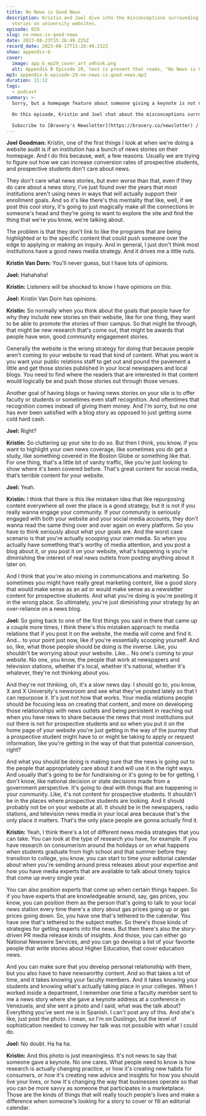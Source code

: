 ```yaml
---
title: No News is Good News
description: Kristin and Joel dive into the misconceptions surrounding news
  stories on university websites.
episode: 029
slug: no-news-is-good-news
date: 2023-08-23T15:26:49.225Z
record_date: 2023-08-17T15:26:49.232Z
show: appendix-b
cover:
  image: app_b_ep29_cover_art_a4hsxk.png
  alt: Appendix B Episode 29, text is present that reads, "No News is Good News."
mp3: appendix-b-episode-29-no-news-is-good-news.mp3
duration: 11:12
tags:
  - podcast
summary: >-
  Sorry, but a homepage feature about someone giving a keynote is not news. It’s just cluttering up your site and making it harder for prospective students to apply.

  On this episode, Kristin and Joel chat about the misconceptions surrounding news stories on university websites, and share why news content often fails to engage prospective students.

  Subscribe to [Bravery's Newsletter](https://bravery.co/newsletter) / [Follow Kristin](https://www.linkedin.com/in/kristinvandorn/) / [Follow Joel](https://linkedin.com/in/joelgoodman/) / [Follow Bravery on LinkedIn](https://www.linkedin.com/company/bravery-media/)
---
```

**Joel Goodman:**
Kristin, one of the first things I look at when we're doing a website audit is if an institution has a bunch of news stories on their homepage. And I do this because, well, a few reasons. Usually we are trying to figure out how we can increase conversion rates of prospective students, and prospective students don't care about news. 

They don't care what news stories, but even worse than that, even if they do care about a news story, I've just found over the years that most institutions aren't using news in ways that will actually support their enrollment goals. And so it's like there's this mentality that like, well, if we post this cool story, it's going to just magically make all the connections in someone's head and they're going to want to explore the site and find the thing that we're you know, we're talking about. 

The problem is that they don't link to like the programs that are being highlighted or to the specific content that could push someone over the edge to applying or making an inquiry. And in general, I just don't think most institutions have a good news media strategy. And it drives me a little nuts.

**Kristin Van Dorn:**
You'll never guess, but I have lots of opinions.

**Joel:**
Hahahaha!

**Kristin:**
Listeners will be shocked to know I have opinions on this.

**Joel:**
Kristin Van Dorn has opinions.

**Kristin:**
So normally when you think about the goals that people have for why they include new stories on their website, like for one thing, they want to be able to promote the stories of their campus. So that might be through, that might be new research that's come out, that might be awards that people have won, good community engagement stories. 

Generally the website is the wrong strategy for doing that because people aren't coming to your website to read that kind of content. What you want is you want your public relations staff to get out and pound the pavement a little and get those stories published in your local newspapers and local blogs. You need to find where the readers that are interested in that content would logically be and push those stories out through those venues. 

Another goal of having blogs or having news stories on your site is to offer faculty or students or sometimes even staff recognition. And oftentimes that recognition comes instead of giving them money. And I'm sorry, but no one has ever been satisfied with a blog story as opposed to just getting some cold hard cash.

**Joel:**
Right?

**Kristin:**
So cluttering up your site to do so. But then I think, you know, if you want to highlight your own news coverage, like sometimes you do get a study, like something covered in the Boston Globe or something like that. For one thing, that's a little bit of vanity traffic, like you're just looking to show where it's been covered before. That's great content for social media, that’s terrible content for your website.

**Joel:**
Yeah.

**Kristin:**
I think that there is this like mistaken idea that like repurposing content everywhere all over the place is a good strategy, but it is not if you really wanna engage your community. If your community is seriously engaged with both your website and your social media accounts, they don't wanna read the same thing over and over again on every platform. So you have to think seriously about what your goals are. And the worst case scenario is that you're actually scooping your own media. So when you actually have something that's worthy of media attention, and you post a blog about it, or you post it on your website, what's happening is you're diminishing the interest of real news outlets from posting anything about it later on.

And I think that you're also mixing in communications and marketing. So sometimes you might have really great marketing content, like a good story that would make sense as an ad or would make sense as a newsletter content for prospective students. And what you're doing is you're posting it in the wrong place. So ultimately, you're just diminishing your strategy by an over-reliance on a news blog.

**Joel:**
So going back to one of the first things you said in there that came up a couple more times, I think there's this mistaken approach to media relations that if you post it on the website, the media will come and find it. And... to your point just now, like if you're essentially scooping yourself. And so, like, what those people should be doing is the inverse. Like, you shouldn't be worrying about your website. Like... No one's coming to your website. No one, you know, the people that work at newspapers and television stations, whether it's local, whether it's national, whether it's whatever, they're not thinking about you. 

And they're not thinking, oh, it's a slow news day. I should go to, you know, X and X University's newsroom and see what they've posted lately so that I can repurpose it. It's just not how that works. Your media relations people should be focusing less on creating that content, and more on developing those relationships with news outlets and being persistent in reaching out when you have news to share because the news that most institutions put out there is not for prospective students and so when you put it on the home page of your website you're just getting in the way of the journey that a prospective student might have to or might be taking to apply or request information, like you're getting in the way of that that potential conversion, right? 

And what you should be doing is making sure that the news is going out to the people that appropriately care about it and will use it in the right ways. And usually that's going to be for fundraising or it's going to be for getting, I don't know, like national decision or state decisions made from a government perspective. It's going to deal with things that are happening in your community. Like, it's not content for prospective students. It shouldn't be in the places where prospective students are looking. And it should probably not be on your website at all. It should be in the newspapers, radio stations, and television news media in your local area because that's the only place it matters. That's the only place people are gonna actually find it.

**Kristin:**
Yeah, I think there's a lot of different news media strategies that you can take. You can look at the type of research you have, for example. If you have research on consumerism around the holidays or on what happens when students graduate from high school and that summer before they transition to college, you know, you can start to time your editorial calendar about when you're sending around press releases about your expertise and how you have media experts that are available to talk about timely topics that come up every single year. 

You can also position experts that come up when certain things happen. So if you have experts that are knowledgeable around, say, gas prices, you know, you can position them as the person that's going to talk to your local news station every time there's a story about gas prices going up or gas prices going down. So, you have one that's tethered to the calendar. You have one that's tethered to the subject matter. So there's those kinds of strategies for getting experts into the news. But then there's also the story-driven PR media release kinds of insights. And those, you can either go National Newswire Services, and you can go develop a list of your favorite people that write stories about Higher Education, that cover education news. 

And you can make sure that you develop personal relationship with them, but you also have to have newsworthy content. And so that takes a lot of time, and it takes knowing your faculty members. And it takes knowing your students and knowing what's actually taking place in your colleges. When I worked inside a department, I remember one time a faculty member sent to me a news story where she gave a keynote address at a conference in Venezuela, and she sent a photo and I said, what was the talk about? Everything you've sent me is in Spanish. I can't post any of this. And she's like, just post the photo. I mean, so I'm on Duolingo, but the level of sophistication needed to convey her talk was not possible with what I could do.

**Joel:**
No doubt. Ha ha ha.

**Kristin:**
And this photo is just meaningless. It's not news to say that someone gave a keynote. No one cares. What people need to know is how research is actually changing practice, or how it's creating new habits for consumers, or how it's creating new advice and insights for how you should live your lives, or how It's changing the way that businesses operate so that you can be more savvy as someone that participates in a marketplace. Those are the kinds of things that will really touch people's lives and make a difference when someone's looking for a story to cover or fill an editorial calendar.